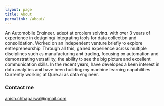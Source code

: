 ```yaml
---
layout: page
title: About
permalink: /about/
---
```


An Automobile Engineer, adept at problem solving, with over 3 years of experience in designing/ integrating tools for data collection
and consolidation. Worked on an independent venture briefly to explore entrepreneurship. Through all this, gained experience across
multiple disciplines such as manufacturing and trading, focusing on automation and demonstrating versatility, the ability to see the big
picture and excellent communication skills. In the recent years, have developed a keen interest in data analytics and have been
building my machine learning capabilities. Currently working at Qure.ai as data engineer.

<!-- ### More Information

A place to include any other types of information that you'd like to include about yourself. -->

### Contact me

[anish.chhaparwal@gmail.com](mailto:email@domain.com)